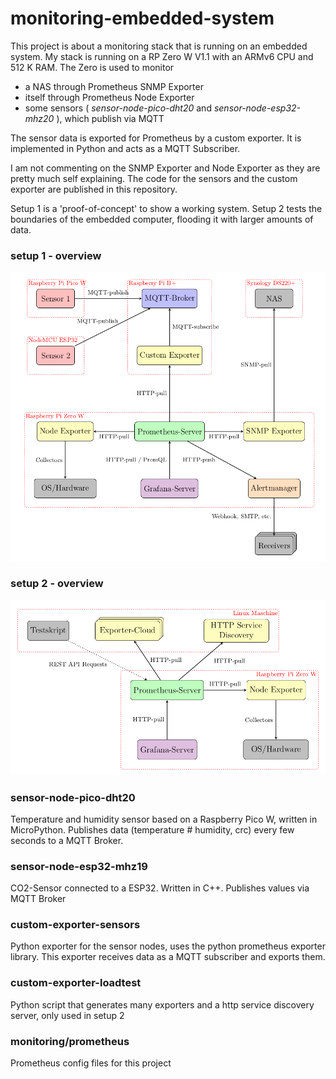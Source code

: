 ﻿# monitoring-embedded-system
This project is about a monitoring stack that is running on an embedded system. My stack is running on a RP Zero W V1.1 with an ARMv6 CPU and 512 K RAM. The Zero is used to monitor
- a NAS through Prometheus SNMP Exporter
- itself through Prometheus Node Exporter
- some sensors ( _sensor-node-pico-dht20_ and _sensor-node-esp32-mhz20_ ), which publish via MQTT

The sensor data is exported for Prometheus by a custom exporter. It is implemented in Python and acts as a MQTT Subscriber.

I am not commenting on the SNMP Exporter and Node Exporter as they are pretty much self explaining. The code for the sensors and the custom exporter are published in this repository.

Setup 1 is a 'proof-of-concept' to show a working system. Setup 2 tests the boundaries of the embedded computer, flooding it with larger amounts of data.

### setup 1 - overview
![Schematic overview of project setup 1](https://github.com/Yimro/monitoring-embedded-system/blob/main/images/overview-setup-1.png)


### setup 2 - overview
![Schematic overview of project setup 2](https://github.com/Yimro/monitoring-embedded-system/blob/main/images/overview-setup-2.png)

### sensor-node-pico-dht20
Temperature and humidity sensor based on a Raspberry Pico W, written in MicroPython.
Publishes data (temperature # humidity, crc) every few seconds to a MQTT Broker.

### sensor-node-esp32-mhz19
CO2-Sensor connected to a ESP32. Written in C++. Publishes values via MQTT Broker

### custom-exporter-sensors
Python exporter for the sensor nodes, uses the python prometheus exporter library. This exporter receives data as a MQTT subscriber and exports them.

### custom-exporter-loadtest
Python script that generates many exporters and a http service discovery server, only used in setup 2

### monitoring/prometheus
Prometheus config files for this project
